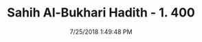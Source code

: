 ---
title        : "Sahih Al-Bukhari Hadith - 1. 400"
date         : 7/25/2018 1:49:48 PM
draft        : false
type         : "hadith"
layout       : "hadith"
BookCode     : "SHB"
VolumeNumber : "1"
HadithNumber : "400"
categories  :  ["Prayer-Scraping off sputum from the mosque"]
tags  :  ["Abdullah bin Umar"]
---